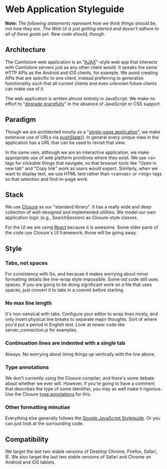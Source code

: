 # Web Application Styleguide

**Note:** *The following statements represent how we think things
should be, not how they are. The Web UI is just getting started and doesn't
adhere to all of these goals yet. New code should, though.*


## Architecture

The Camlistore web application is an "[AJAX][]"-style web app that interacts
with Camlistore servers just as any other client would.  It speaks the same
HTTP APIs as the Android and iOS clients, for example. We avoid creating APIs
that are specific to one client, instead preferring to generalize functionality
such that all current clients and even unknown future clients can make use of
it.

The web application is written almost entirely in JavaScript. We make no effort
to "[degrade gracefully][]" in the absence of JavaScript or CSS support.

[AJAX]: http://en.wikipedia.org/wiki/Ajax_(programming)
[degrade gracefully]: http://www.w3.org/wiki/Graceful_degredation_versus_progressive_enhancement

## Paradigm

Though we are architected mostly as a "[single-page application][]", we make
extensive use of URLs via [pushState()][].  In general every unique view in the
application has a URL that can be used to revisit that view.

In the same vein, although we are an interactive application, we make
appropriate use of web platform primitives where they exist. We use &lt;a&gt;
tags for clickable things that navigate, so that browser tools like "Open in
new tab" and "Copy link" work as users would expect. Similarly, when we want to
display text, we use HTML text rather than  &lt;canvas&gt; or &lt;img&gt; tags
so that selection and find-in-page work.

[single-page application]: http://en.wikipedia.org/wiki/Single-page_application
[pushState()]: https://developer.mozilla.org/en-US/docs/Web/Guide/API/DOM/Manipulating_the_browser_history

## Stack

We use [Closure](https://code.google.com/p/closure-library/) as our "standard
library". It has a really wide and deep collection of well-designed and
implemented utilities. We model our own application logic (e.g., SearchSession)
as Closure-style classes.

For the UI we are using [React](http://facebook.github.io/react/) because it is
awesome. Some older parts of the code use Closure's UI framework; those will be
going away.


## Style

### Tabs, not spaces
For consistency with Go, and because it makes worrying about minor formatting
details like line-wrap style impossible. Some old code still uses spaces. If
you are going to be doing significant work on a file that uses spaces, just
convert it to tabs in a commit before starting.

### No max line length
It's non-sensical with tabs. Configure your editor to wrap lines nicely, and
only insert physical line breaks to separate major thoughts. Sort of where
you'd put a period in English text. Look at newer code like
server_connection.js for examples.

### Continuation lines are indented with a single tab
Always. No worrying about lining things up vertically with the line above.

### Type annotations
We don't currently using the Closure compiler, and there's some debate about
whether we ever will. However, if you're going to have a comment that describes
the type of some identifier, you may as well make it rigorous. Use the Closure
[type annotations](https://developers.google.com/closure/compiler/docs/js-for-compiler)
for this.

### Other formatting minutiae
Everything else generally follows the [Google JavaScript
Styleguide](https://google.github.io/styleguide/jsguide.html).
Or you can just look at the surrounding code.


## Compatibility

We target the last two stable versions of Desktop Chrome, Firefox, Safari, IE.
We also target the last two stable versions of Safari and Chrome on Android and
iOS tablets.
